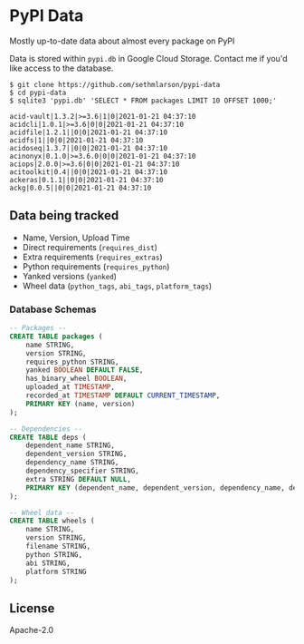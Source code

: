 # PyPI Data

Mostly up-to-date data about almost every package on PyPI

Data is stored within `pypi.db` in Google Cloud Storage.
Contact me if you'd like access to the database.

```console
$ git clone https://github.com/sethmlarson/pypi-data
$ cd pypi-data
$ sqlite3 'pypi.db' 'SELECT * FROM packages LIMIT 10 OFFSET 1000;'

acid-vault|1.3.2|>=3.6|1|0|2021-01-21 04:37:10
acidcli|1.0.1|>=3.6|0|0|2021-01-21 04:37:10
acidfile|1.2.1||0|0|2021-01-21 04:37:10
acidfs|1||0|0|2021-01-21 04:37:10
acidoseq|1.3.7||0|0|2021-01-21 04:37:10
acinonyx|0.1.0|>=3.6.0|0|0|2021-01-21 04:37:10
aciops|2.0.0|>=3.6|0|0|2021-01-21 04:37:10
acitoolkit|0.4||0|0|2021-01-21 04:37:10
ackeras|0.1.1||0|0|2021-01-21 04:37:10
ackg|0.0.5||0|0|2021-01-21 04:37:10
```

## Data being tracked

- Name, Version, Upload Time
- Direct requirements (`requires_dist`)
- Extra requirements (`requires_extras`)
- Python requirements (`requires_python`)
- Yanked versions (`yanked`)
- Wheel data (`python_tags`, `abi_tags`, `platform_tags`)

### Database Schemas

```sql
-- Packages --
CREATE TABLE packages (
    name STRING,
    version STRING,
    requires_python STRING,
    yanked BOOLEAN DEFAULT FALSE,
    has_binary_wheel BOOLEAN,
    uploaded_at TIMESTAMP,
    recorded_at TIMESTAMP DEFAULT CURRENT_TIMESTAMP,
    PRIMARY KEY (name, version)
);

-- Dependencies --
CREATE TABLE deps (
    dependent_name STRING,
    dependent_version STRING,
    dependency_name STRING,
    dependency_specifier STRING,
    extra STRING DEFAULT NULL,
    PRIMARY KEY (dependent_name, dependent_version, dependency_name, dependency_specifier)
);

-- Wheel data --
CREATE TABLE wheels (
    name STRING,
    version STRING,
    filename STRING,
    python STRING,
    abi STRING,
    platform STRING
);
```

## License

Apache-2.0

